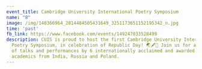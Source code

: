 ```yaml
---
event_title: Cambridge University International Poetry Symposium
name: "8"
image: /img/140366964_2814484505431649_3251173651152195342_n.jpg
time: 'past'
fb_link: https://www.facebook.com/events/149247033528499
description: CUIS is proud to host the first Cambridge University International
  Poetry Symposium, in celebration of Republic Day! 🌏🖋💫 Join us for a series
  of talks and performances by 6 internationally acclaimed and awarded poets and
  academics from India, Russia and Poland.
---
```


